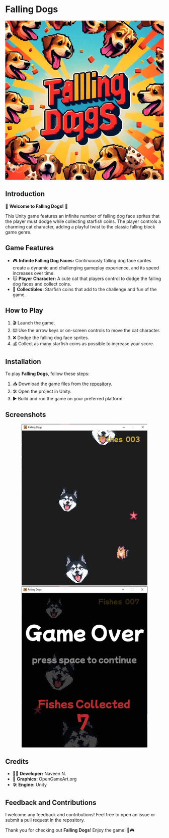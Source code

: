 # Falling Dogs

![Banner](https://github.com/Navin82005/TempRepo/blob/main/Falling%20Dogs/fallingdogslogo.png)

## Introduction
🐾 **Welcome to Falling Dogs!** 🐾

This Unity game features an infinite number of falling dog face sprites that the player must dodge while collecting starfish coins. The player controls a charming cat character, adding a playful twist to the classic falling block game genre.

## Game Features
- 🎮 **Infinite Falling Dog Faces:** Continuously falling dog face sprites create a dynamic and challenging gameplay experience, and its speed increases over time.
- 🐱 **Player Character:** A cute cat that players control to dodge the falling dog faces and collect coins.
- 🌟 **Collectibles:** Starfish coins that add to the challenge and fun of the game.

## How to Play
1. 🎬 Launch the game.
2. ⌨️ Use the arrow keys or on-screen controls to move the cat character.
3. ❌ Dodge the falling dog face sprites.
4. 💰 Collect as many starfish coins as possible to increase your score.

## Installation
To play **Falling Dogs**, follow these steps:
1. 📥 Download the game files from the [repository](https://github.com/Navin82005/Falling-Blocks).
2. 🛠 Open the project in Unity.
3. ▶️ Build and run the game on your preferred platform.

## Screenshots
<p align="center">
  <img src="https://github.com/Navin82005/TempRepo/blob/main/Falling%20Dogs/fallingdogs.jpg" alt="Gameplay Screenshot" width="400"/>
  <img src="https://github.com/Navin82005/TempRepo/blob/main/Falling%20Dogs/game%20over%20screen.jpg" alt="Gameplay Screenshot" width="400"/>
</p>

## Credits
- 👨‍💻 **Developer:** Naveen N.
- 🎨 **Graphics:** OpenGameArt.org
- 🛠 **Engine:** Unity

## Feedback and Contributions
I welcome any feedback and contributions! Feel free to open an issue or submit a pull request in the repository.

Thank you for checking out **Falling Dogs**! Enjoy the game! 🐾🎮
